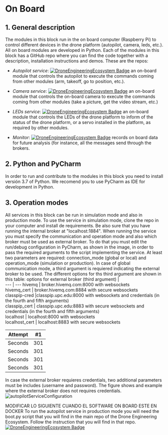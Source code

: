 # On Board
## 1. General description
The modules in this block run in the on board computer (Raspberry Pi) to control different devices in the drone platform (autopilot, camera, leds, etc.). All on board modules are developed in Python. 
Each of the modules in this block has a GitHub repo where you can find the code together with a description, installation instructions and demos. These are the repos:
* *Autopilot service*:
[![DroneEngineeringEcosystem Badge](https://img.shields.io/badge/DEE-AutopilotService-brightgreen.svg)](https://github.com/dronsEETAC/DroneAutopilotDEE) an on-board module that controls the autopilot to execute the commands coming from other modules (arm, takeoff, go to position, etc.).    

* *Camera service*:
[![DroneEngineeringEcosystem Badge](https://img.shields.io/badge/DEE-CameraService-brightgreen.svg)](https://github.com/dronsEETAC/CameraControllerDEE) an on-board module that controls the on-board camera to execute the commands coming from other modules (take a picture, get the video stream, etc.)       
   
* *LEDs service*:
[![DroneEngineeringEcosystem Badge](https://img.shields.io/badge/DEE-LEDsService-brightgreen.svg)](https://github.com/dronsEETAC/LEDsControllerDEE) an on-board module that controls the LEDs of the drone platform to inform of the status of the drone platform, or a servo installed in the platform, as required by other modules.  
    
* *Monitor*:
[![DroneEngineeringEcosystem Badge](https://img.shields.io/badge/DEE-Monitor-brightgreen.svg)](https://github.com/dronsEETAC/MonitorDEE) records on board data for future analysis (for instance, all the messages send through the brokers.    
## 2. Python and PyCharm
In order to run and contribute to the modules in this block you need to install versión 3.7 of Python. We recomend you to use PyCharm as IDE for development in Python.
## 3. Operation modes
All services in this block can be run in simulation mode and also in production mode. To use the service in simulation mode, clone the repo in your computer and install de requirements. Be also sure that you have running the internal broker at "localhost:1884". When running the service you must specify the communication and operation mode and also which broker must be used as external broker. To do that you must edit the run/debug configuration in PyCharm, as shown in the image, in order to pass the required arguments to the script implementing the service. At least two parameters are required: connection_mode (global or local) and operation_mode (simulation or production). In case of global communication mode, a third argument is requiered indicating the external broker to be used. The different options for ths third argument are shown in this table:
options for external broker (third argument) |    
--- | ---
hivemq | broker.hivemq.com:8000 with websockets    
hivemq_cert | broker.hivemq.com:8884 with secure websockets    
classpip-cred |classpip.upc.edu:8000 with websockets and credentials (in the fourth and fifth arguments)   
classpip_cert | classpip.upc.edu:8883 with secure websockets and credentials (in the fourth and fifth arguments)   
localhost | localhost:8000 with websockets   
localhost_cert | localhost:8883 with secure websockets   

Attempt | #1 
--- | --- 
Seconds | 301 
Seconds | 301 
Seconds | 301 
Seconds | 301 

In case the external broker requieres credentials, two additional parameters must be includes (username and password). The figure shows and example where the external broker does not requires credentials.   
![autopilotServiceConfiguration](https://user-images.githubusercontent.com/100842082/212955034-2a9fdd8d-e654-405e-951d-605479ba9928.png)
   
MODIFICAR LO SIGUIENTE CUANDO EL SOFTWARE ON BOARD ESTE EN DOCKER
To run the autopilot service in production mode you will need the boot.py script that you will find in the main repo of the Drone Engineering Ecosystem. Follow the instruction that you will find in that repo.
[![DroneEngineeringEcosystem Badge](https://img.shields.io/badge/DEE-MainRepo-brightgreen.svg)](https://github.com/dronsEETAC/DroneEngineeringEcosystemDEE)

